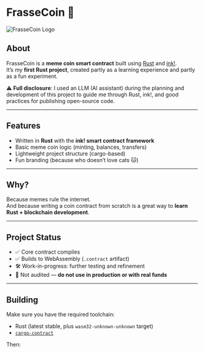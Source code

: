 # FrasseCoin 🐾

![FrasseCoin Logo](frassecoinlogo.png)

## About

FrasseCoin is a **meme coin smart contract** built using [Rust](https://www.rust-lang.org/) and [ink!](https://use.ink/).  
It’s my **first Rust project**, created partly as a learning experience and partly as a fun experiment.  

⚠️ **Full disclosure**: I used an LLM (AI assistant) during the planning and development of this project to guide me through Rust, ink!, and good practices for publishing open-source code.

---

## Features

- Written in **Rust** with the **ink! smart contract framework**
- Basic meme coin logic (minting, balances, transfers)
- Lightweight project structure (cargo-based)
- Fun branding (because who doesn’t love cats 🐱)

---

## Why?

Because memes rule the internet.  
And because writing a coin contract from scratch is a great way to **learn Rust + blockchain development**.

---

## Project Status

- ✅ Core contract compiles
- ✅ Builds to WebAssembly (`.contract` artifact)
- 🛠️ Work-in-progress: further testing and refinement
- 🚧 Not audited — **do not use in production or with real funds**

---

## Building

Make sure you have the required toolchain:

- Rust (latest stable, plus `wasm32-unknown-unknown` target)
- [`cargo-contract`](https://github.com/paritytech/cargo-contract)

Then:

```b
